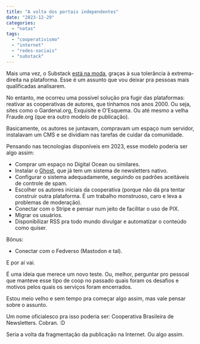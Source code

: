 ```yaml
---
title: "A volta dos portais independentes"
date: "2023-12-29"
categories: 
  - "notas"
tags: 
  - "cooperativismo"
  - "internet"
  - "redes-sociais"
  - "substack"
---
```


Mais uma vez, o Substack [está na moda](https://margaretatwood.substack.com/p/substacks-dilemma), graças à sua tolerância à extrema-direita na plataforma. Esse é um assunto que vou deixar pra pessoas mais qualificadas analisarem.

No entanto, me ocorreu uma possível solução pra fugir das plataformas: reativar as cooperativas de autores, que tínhamos nos anos 2000. Ou seja, sites como o Gardenal.org, Exquisite e O'Esquema. Ou até mesmo a velha Fraude.org (que era outro modelo de publicação).

Basicamente, os autores se juntavam, compravam um espaço num servidor, instalavam um CMS e se dividiam nas tarefas de cuidar da comunidade.

Pensando nas tecnologias disponíveis em 2023, esse modelo poderia ser algo assim:

- Comprar um espaço no Digital Ocean ou similares.
- Instalar o [Ghost](https://ghost.org/), que já tem um sistema de newsletters nativo.
- Configurar o sistema adequadamente, seguindo os padrões aceitáveis de controle de spam.
- Escolher os autores iniciais da cooperativa (porque não dá pra tentar construir outra plataforma. É um trabalho monstruoso, caro e leva a problemas de moderação).
- Conectar com o Stripe e pensar num jeito de facilitar o uso de PIX.
- Migrar os usuários.
- Disponibilizar RSS pra todo mundo divulgar e automatizar o conteúdo como quiser.

Bônus:

- Conectar com o Fedverso (Mastodon e tal).

E por aí vai.

É uma ideia que merece um novo teste. Ou, melhor, perguntar pro pessoal que manteve esse tipo de coop no passado quais foram os desafios e motivos pelos quais os serviços foram encerrados.

Estou meio velho e sem tempo pra começar algo assim, mas vale pensar sobre o assunto.

Um nome oficialesco pra isso poderia ser: Cooperativa Brasileira de Newsletters. Cobran. :D

Seria a volta da fragmentação da publicação na Internet. Ou algo assim.
